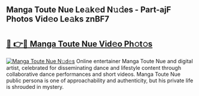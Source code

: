 ## Manga Toute Nue Le𝚊k𝚎d N𝚞𝚍es - Part-ajF Photos Vid𝚎o Le𝚊ks znBF7

# <h2><a href="http://fb81oa.evod.top/?m=Manga+Toute+Nue">🔗 👉🔴 Manga Toute Nue Vid𝚎o Ph𝚘t𝚘s</a></h2>

[![Manga Toute Nue N𝚞d𝚎s](https://i.imgur.com/8V9OHl7.gif)](http://fb81oa.evod.top/?m=Manga+Toute+Nue)
Online entertainer Manga Toute Nue and digital artist, celebrated for disseminating dance and lifestyle content through collaborative dance performances and short videos. Manga Toute Nue public persona is one of approachability and authenticity, but his private life is shrouded in mystery. 
